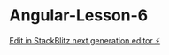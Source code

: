 # Angular-Lesson-6

[Edit in StackBlitz next generation editor ⚡️](https://stackblitz.com/~/github.com/dsoto1111/Angular-Lesson-6)